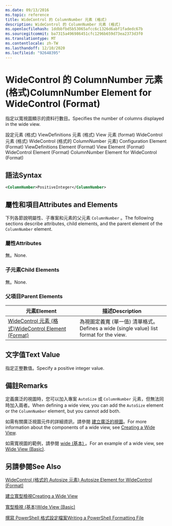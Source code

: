 ```yaml
---
ms.date: 09/13/2016
ms.topic: reference
title: WideControl 的 ColumnNumber 元素 (格式)
description: WideControl 的 ColumnNumber 元素 (格式)
ms.openlocfilehash: 1ddbbfbd5b53065afcc6c1326d6abf1fadedc67b
ms.sourcegitcommit: ba7315a496986451cfc1296b659d73ea2373d3f0
ms.translationtype: MT
ms.contentlocale: zh-TW
ms.lasthandoff: 12/10/2020
ms.locfileid: "92648395"
---
```

# <a name="columnnumber-element-for-widecontrol-format"></a><span data-ttu-id="614e6-103">WideControl 的 ColumnNumber 元素 (格式)</span><span class="sxs-lookup"><span data-stu-id="614e6-103">ColumnNumber Element for WideControl (Format)</span></span>

<span data-ttu-id="614e6-104">指定以寬視圖顯示的資料行數目。</span><span class="sxs-lookup"><span data-stu-id="614e6-104">Specifies the number of columns displayed in the wide view.</span></span>

<span data-ttu-id="614e6-105">設定元素 (格式) ViewDefinitions 元素 (格式) View 元素 (format) WideControl 元素 (格式) WideControl (格式的 ColumnNumber 元素) </span><span class="sxs-lookup"><span data-stu-id="614e6-105">Configuration Element (Format) ViewDefinitions Element (Format) View Element (Format) WideControl Element (Format) ColumnNumber Element for WideControl (Format)</span></span>

## <a name="syntax"></a><span data-ttu-id="614e6-106">語法</span><span class="sxs-lookup"><span data-stu-id="614e6-106">Syntax</span></span>

```xml
<ColumnNumber>PositiveInteger</ColumnNumber>
```

## <a name="attributes-and-elements"></a><span data-ttu-id="614e6-107">屬性和項目</span><span class="sxs-lookup"><span data-stu-id="614e6-107">Attributes and Elements</span></span>

<span data-ttu-id="614e6-108">下列各節說明屬性、子專案和元素的父元素 `ColumnNumber` 。</span><span class="sxs-lookup"><span data-stu-id="614e6-108">The following sections describe attributes, child elements, and the parent element of the `ColumnNumber` element.</span></span>

### <a name="attributes"></a><span data-ttu-id="614e6-109">屬性</span><span class="sxs-lookup"><span data-stu-id="614e6-109">Attributes</span></span>

<span data-ttu-id="614e6-110">無。</span><span class="sxs-lookup"><span data-stu-id="614e6-110">None.</span></span>

### <a name="child-elements"></a><span data-ttu-id="614e6-111">子元素</span><span class="sxs-lookup"><span data-stu-id="614e6-111">Child Elements</span></span>

<span data-ttu-id="614e6-112">無。</span><span class="sxs-lookup"><span data-stu-id="614e6-112">None.</span></span>

### <a name="parent-elements"></a><span data-ttu-id="614e6-113">父項目</span><span class="sxs-lookup"><span data-stu-id="614e6-113">Parent Elements</span></span>

|<span data-ttu-id="614e6-114">元素</span><span class="sxs-lookup"><span data-stu-id="614e6-114">Element</span></span>|<span data-ttu-id="614e6-115">描述</span><span class="sxs-lookup"><span data-stu-id="614e6-115">Description</span></span>|
|-------------|-----------------|
|[<span data-ttu-id="614e6-116">WideControl 元素 (格式)</span><span class="sxs-lookup"><span data-stu-id="614e6-116">WideControl Element (Format)</span></span>](./widecontrol-element-format.md)|<span data-ttu-id="614e6-117">為視圖定義寬 (單一值) 清單格式。</span><span class="sxs-lookup"><span data-stu-id="614e6-117">Defines a wide (single value) list format for the view.</span></span>|

## <a name="text-value"></a><span data-ttu-id="614e6-118">文字值</span><span class="sxs-lookup"><span data-stu-id="614e6-118">Text Value</span></span>

<span data-ttu-id="614e6-119">指定正整數值。</span><span class="sxs-lookup"><span data-stu-id="614e6-119">Specify a positive integer value.</span></span>

## <a name="remarks"></a><span data-ttu-id="614e6-120">備註</span><span class="sxs-lookup"><span data-stu-id="614e6-120">Remarks</span></span>

<span data-ttu-id="614e6-121">定義廣泛的視圖時，您可以加入專案 `AutoSize` 或 `ColumnNumber` 元素，但無法同時加入兩者。</span><span class="sxs-lookup"><span data-stu-id="614e6-121">When defining a wide view, you can add the `AutoSize` element or the `ColumnNumber` element, but you cannot add both.</span></span>

<span data-ttu-id="614e6-122">如需有關廣泛視圖元件的詳細資訊，請參閱 [建立廣泛的視圖](./creating-a-wide-view.md)。</span><span class="sxs-lookup"><span data-stu-id="614e6-122">For more information about the components of a wide view, see [Creating a Wide View](./creating-a-wide-view.md).</span></span>

<span data-ttu-id="614e6-123">如需寬視圖的範例，請參閱 [wide (基本) ](./wide-view-basic.md)。</span><span class="sxs-lookup"><span data-stu-id="614e6-123">For an example of a wide view, see [Wide View (Basic)](./wide-view-basic.md).</span></span>

## <a name="see-also"></a><span data-ttu-id="614e6-124">另請參閱</span><span class="sxs-lookup"><span data-stu-id="614e6-124">See Also</span></span>

[<span data-ttu-id="614e6-125">WideControl (格式的 Autosize 元素) </span><span class="sxs-lookup"><span data-stu-id="614e6-125">Autosize Element for WideControl (Format)</span></span>](./autosize-element-for-widecontrol-format.md)

[<span data-ttu-id="614e6-126">建立寬型檢視</span><span class="sxs-lookup"><span data-stu-id="614e6-126">Creating a Wide View</span></span>](./creating-a-wide-view.md)

[<span data-ttu-id="614e6-127">寬型檢視 (基本)</span><span class="sxs-lookup"><span data-stu-id="614e6-127">Wide View (Basic)</span></span>](./wide-view-basic.md)

[<span data-ttu-id="614e6-128">撰寫 PowerShell 格式設定檔案</span><span class="sxs-lookup"><span data-stu-id="614e6-128">Writing a PowerShell Formatting File</span></span>](./writing-a-powershell-formatting-file.md)
